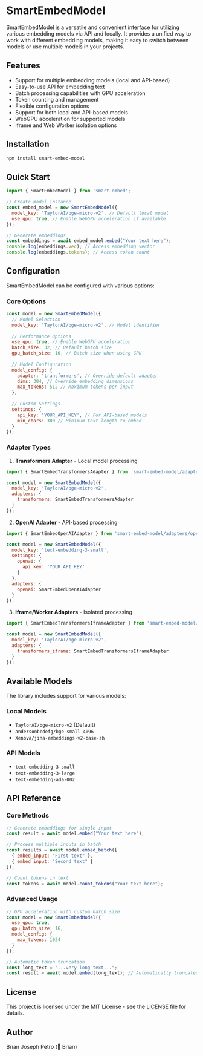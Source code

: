 # SmartEmbedModel

SmartEmbedModel is a versatile and convenient interface for utilizing various embedding models via API and locally. It provides a unified way to work with different embedding models, making it easy to switch between models or use multiple models in your projects.

## Features

- Support for multiple embedding models (local and API-based)
- Easy-to-use API for embedding text
- Batch processing capabilities with GPU acceleration
- Token counting and management
- Flexible configuration options
- Support for both local and API-based models
- WebGPU acceleration for supported models
- Iframe and Web Worker isolation options

## Installation

```bash
npm install smart-embed-model
```

## Quick Start

```javascript
import { SmartEmbedModel } from 'smart-embed';

// Create model instance
const embed_model = new SmartEmbedModel({
  model_key: 'TaylorAI/bge-micro-v2', // Default local model
  use_gpu: true, // Enable WebGPU acceleration if available
});

// Generate embeddings
const embeddings = await embed_model.embed("Your text here");
console.log(embeddings.vec); // Access embedding vector
console.log(embeddings.tokens); // Access token count
```

## Configuration

SmartEmbedModel can be configured with various options:

### Core Options

```javascript
const model = new SmartEmbedModel({
  // Model Selection
  model_key: 'TaylorAI/bge-micro-v2', // Model identifier
  
  // Performance Options
  use_gpu: true, // Enable WebGPU acceleration
  batch_size: 32, // Default batch size
  gpu_batch_size: 10, // Batch size when using GPU
  
  // Model Configuration
  model_config: {
    adapter: 'transformers', // Override default adapter
    dims: 384, // Override embedding dimensions
    max_tokens: 512 // Maximum tokens per input
  },
  
  // Custom Settings
  settings: {
    api_key: 'YOUR_API_KEY', // For API-based models
    min_chars: 300 // Minimum text length to embed
  }
});
```

### Adapter Types

1. **Transformers Adapter** - Local model processing
```javascript
import { SmartEmbedTransformersAdapter } from 'smart-embed-model/adapters/transformers';

const model = new SmartEmbedModel({
  model_key: 'TaylorAI/bge-micro-v2',
  adapters: {
    transformers: SmartEmbedTransformersAdapter
  }
});
```

2. **OpenAI Adapter** - API-based processing
```javascript
import { SmartEmbedOpenAIAdapter } from 'smart-embed-model/adapters/openai';

const model = new SmartEmbedModel({
  model_key: 'text-embedding-3-small',
  settings: {
    openai: {
      api_key: 'YOUR_API_KEY'
    }
  },
  adapters: {
    openai: SmartEmbedOpenAIAdapter
  }
});
```

3. **Iframe/Worker Adapters** - Isolated processing
```javascript
import { SmartEmbedTransformersIframeAdapter } from 'smart-embed-model/adapters/transformers_iframe';

const model = new SmartEmbedModel({
  model_key: 'TaylorAI/bge-micro-v2',
  adapters: {
    transformers_iframe: SmartEmbedTransformersIframeAdapter
  }
});
```

## Available Models

The library includes support for various models:

### Local Models
- `TaylorAI/bge-micro-v2` (Default)
- `andersonbcdefg/bge-small-4096`
- `Xenova/jina-embeddings-v2-base-zh`

### API Models
- `text-embedding-3-small`
- `text-embedding-3-large`
- `text-embedding-ada-002`

## API Reference

### Core Methods

```javascript
// Generate embeddings for single input
const result = await model.embed("Your text here");

// Process multiple inputs in batch
const results = await model.embed_batch([
  { embed_input: "First text" },
  { embed_input: "Second text" }
]);

// Count tokens in text
const tokens = await model.count_tokens("Your text here");
```

### Advanced Usage

```javascript
// GPU acceleration with custom batch size
const model = new SmartEmbedModel({
  use_gpu: true,
  gpu_batch_size: 16,
  model_config: {
    max_tokens: 1024
  }
});

// Automatic token truncation
const long_text = "...very long text...";
const result = await model.embed(long_text); // Automatically truncated if needed
```

## License

This project is licensed under the MIT License - see the [LICENSE](MIT_LICENSE) file for details.

## Author

Brian Joseph Petro (🌴 Brian)